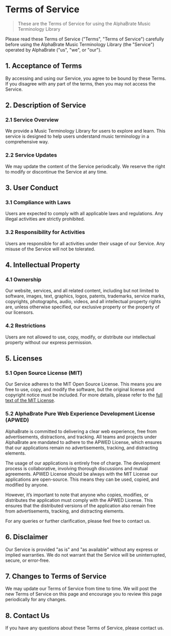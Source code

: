 # Terms of Service

> These are the Terms of Service for using the AlphaBrate Music Terminology Library

Please read these Terms of Service ("Terms", "Terms of Service") carefully before using the AlphaBrate Music Terminology Library (the "Service") operated by AlphaBrate ("us", "we", or "our").

## 1. Acceptance of Terms

By accessing and using our Service, you agree to be bound by these Terms. If you disagree with any part of the terms, then you may not access the Service.

## 2. Description of Service

### 2.1 Service Overview

We provide a Music Terminology Library for users to explore and learn. This service is designed to help users understand music terminology in a comprehensive way.

### 2.2 Service Updates

We may update the content of the Service periodically. We reserve the right to modify or discontinue the Service at any time.

## 3. User Conduct

### 3.1 Compliance with Laws

Users are expected to comply with all applicable laws and regulations. Any illegal activities are strictly prohibited.

### 3.2 Responsibility for Activities

Users are responsible for all activities under their usage of our Service. Any misuse of the Service will not be tolerated.

## 4. Intellectual Property

### 4.1 Ownership

Our website, services, and all related content, including but not limited to software, images, text, graphics, logos, patents, trademarks, service marks, copyrights, photographs, audio, videos, and all intellectual property rights are, unless otherwise specified, our exclusive property or the property of our licensors.

### 4.2 Restrictions

Users are not allowed to use, copy, modify, or distribute our intellectual property without our express permission.

## 5. Licenses

### 5.1 Open Source License (MIT)

Our Service adheres to the MIT Open Source License. This means you are free to use, copy, and modify the software, but the original license and copyright notice must be included. For more details, please refer to the [full text of the MIT License](https://opensource.org/licenses/MIT).

### 5.2 AlphaBrate Pure Web Experience Development License (APWED)

AlphaBrate is committed to delivering a clear web experience, free from advertisements, distractions, and tracking. All teams and projects under AlphaBrate are mandated to adhere to the APWED License, which ensures that our applications remain no advertisements, tracking, and distracting elements.

The usage of our applications is entirely free of charge. The development process is collaborative, involving thorough discussions and mutual agreements. APWED License should be always with the MIT License our applications are open-source. This means they can be used, copied, and modified by anyone.

However, it’s important to note that anyone who copies, modifies, or distributes the application must comply with the APWED License. This ensures that the distributed versions of the application also remain free from advertisements, tracking, and distracting elements.

For any queries or further clarification, please feel free to contact us.

## 6. Disclaimer

Our Service is provided "as is" and "as available" without any express or implied warranties. We do not warrant that the Service will be uninterrupted, secure, or error-free.

## 7. Changes to Terms of Service

We may update our Terms of Service from time to time. We will post the new Terms of Service on this page and encourage you to review this page periodically for any changes.

## 8. Contact Us

If you have any questions about these Terms of Service, please contact us.
